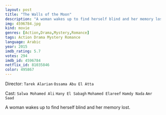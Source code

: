 ```yaml
---
layout: post
title: "The Walls of the Moon"
description: "A woman wakes up to find herself blind and her memory lost..."
img: 4596784.jpg
kind: movie
genres: [Action,Drama,Mystery,Romance]
tags: Action Drama Mystery Romance 
language: Arabic
year: 2015
imdb_rating: 5.7
votes: 294
imdb_id: 4596784
netflix_id: 81035846
color: 495867
---
```

Director: `Tarek Alarian` `Ossama Abu El Atta`  

Cast: `Salwa Mohamed Ali` `Hany El Sabagh` `Mohamed Elareef` `Hamdy Nada` `Amr Saad` 

A woman wakes up to find herself blind and her memory lost.